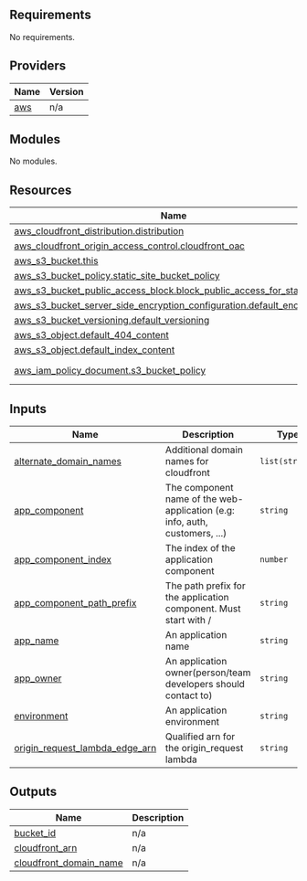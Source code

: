 <!-- BEGIN_TF_DOCS -->
## Requirements

No requirements.

## Providers

| Name | Version |
|------|---------|
| <a name="provider_aws"></a> [aws](#provider\_aws) | n/a |

## Modules

No modules.

## Resources

| Name | Type |
|------|------|
| [aws_cloudfront_distribution.distribution](https://registry.terraform.io/providers/hashicorp/aws/latest/docs/resources/cloudfront_distribution) | resource |
| [aws_cloudfront_origin_access_control.cloudfront_oac](https://registry.terraform.io/providers/hashicorp/aws/latest/docs/resources/cloudfront_origin_access_control) | resource |
| [aws_s3_bucket.this](https://registry.terraform.io/providers/hashicorp/aws/latest/docs/resources/s3_bucket) | resource |
| [aws_s3_bucket_policy.static_site_bucket_policy](https://registry.terraform.io/providers/hashicorp/aws/latest/docs/resources/s3_bucket_policy) | resource |
| [aws_s3_bucket_public_access_block.block_public_access_for_static_sites](https://registry.terraform.io/providers/hashicorp/aws/latest/docs/resources/s3_bucket_public_access_block) | resource |
| [aws_s3_bucket_server_side_encryption_configuration.default_encryption](https://registry.terraform.io/providers/hashicorp/aws/latest/docs/resources/s3_bucket_server_side_encryption_configuration) | resource |
| [aws_s3_bucket_versioning.default_versioning](https://registry.terraform.io/providers/hashicorp/aws/latest/docs/resources/s3_bucket_versioning) | resource |
| [aws_s3_object.default_404_content](https://registry.terraform.io/providers/hashicorp/aws/latest/docs/resources/s3_object) | resource |
| [aws_s3_object.default_index_content](https://registry.terraform.io/providers/hashicorp/aws/latest/docs/resources/s3_object) | resource |
| [aws_iam_policy_document.s3_bucket_policy](https://registry.terraform.io/providers/hashicorp/aws/latest/docs/data-sources/iam_policy_document) | data source |

## Inputs

| Name | Description | Type | Default | Required |
|------|-------------|------|---------|:--------:|
| <a name="input_alternate_domain_names"></a> [alternate\_domain\_names](#input\_alternate\_domain\_names) | Additional domain names for cloudfront | `list(string)` | `[]` | no |
| <a name="input_app_component"></a> [app\_component](#input\_app\_component) | The component name of the web-application (e.g: info, auth, customers, ...) | `string` | n/a | yes |
| <a name="input_app_component_index"></a> [app\_component\_index](#input\_app\_component\_index) | The index of the application component | `number` | n/a | yes |
| <a name="input_app_component_path_prefix"></a> [app\_component\_path\_prefix](#input\_app\_component\_path\_prefix) | The path prefix for the application component. Must start with / | `string` | n/a | yes |
| <a name="input_app_name"></a> [app\_name](#input\_app\_name) | An application name | `string` | n/a | yes |
| <a name="input_app_owner"></a> [app\_owner](#input\_app\_owner) | An application owner(person/team developers should contact to) | `string` | n/a | yes |
| <a name="input_environment"></a> [environment](#input\_environment) | An application environment | `string` | n/a | yes |
| <a name="input_origin_request_lambda_edge_arn"></a> [origin\_request\_lambda\_edge\_arn](#input\_origin\_request\_lambda\_edge\_arn) | Qualified arn for the origin\_request lambda | `string` | `""` | no |

## Outputs

| Name | Description |
|------|-------------|
| <a name="output_bucket_id"></a> [bucket\_id](#output\_bucket\_id) | n/a |
| <a name="output_cloudfront_arn"></a> [cloudfront\_arn](#output\_cloudfront\_arn) | n/a |
| <a name="output_cloudfront_domain_name"></a> [cloudfront\_domain\_name](#output\_cloudfront\_domain\_name) | n/a |
<!-- END_TF_DOCS -->